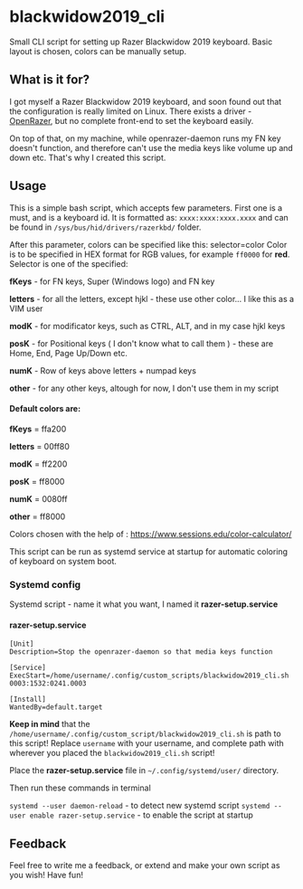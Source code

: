 # blackwidow2019_cli
Small CLI script for setting up Razer Blackwidow 2019 keyboard. Basic layout is chosen, colors can be manually setup.

## What is it for?
I got myself a Razer Blackwidow 2019 keyboard, and soon found out that the configuration is really limited on Linux.
There exists a driver - [OpenRazer](https://openrazer.github.io), but no complete front-end to set the keyboard easily.

On top of that, on my machine, while openrazer-daemon runs my FN key doesn't function, and therefore can't use the media keys like volume up and down etc.
That's why I created this script.

## Usage

This is a simple bash script, which accepts few parameters. First one is a must, and is a keyboard id.
It is formatted as: ```xxxx:xxxx:xxxx.xxxx``` and can be found in ```/sys/bus/hid/drivers/razerkbd/``` folder.

After this parameter, colors can be specified like this: selector=color
Color is to be specified in HEX format for RGB values, for example ```ff0000``` for **red**.
Selector is one of the specified:

**fKeys** - for FN keys, Super (Windows logo) and FN key

**letters** - for all the letters, except hjkl - these use other color... I like this as a VIM user

**modK** - for modificator keys, such as CTRL, ALT, and in my case hjkl keys

**posK** - for Positional keys ( I don't know what to call them ) - these are Home, End, Page Up/Down etc.

**numK** - Row of keys above letters + numpad keys

**other** - for any other keys, altough for now, I don't use them in my script


#### Default colors are:
**fKeys** = ffa200

**letters** = 00ff80

**modK** = ff2200

**posK** = ff8000

**numK** = 0080ff

**other** = ff8000


Colors chosen with the help of : https://www.sessions.edu/color-calculator/

This script can be run as systemd service at startup for automatic coloring of keyboard on system boot.

### Systemd config

Systemd script - name it what you want, I named it **razer-setup.service**

#### razer-setup.service
```
[Unit]
Description=Stop the openrazer-daemon so that media keys function

[Service]
ExecStart=/home/username/.config/custom_scripts/blackwidow2019_cli.sh 0003:1532:0241.0003

[Install]
WantedBy=default.target

```

**Keep in mind** that the ```/home/username/.config/custom_script/blackwidow2019_cli.sh``` is path to this script! Replace ```username``` with your username, and complete path with wherever you placed the ```blackwidow2019_cli.sh``` script!

Place the **razer-setup.service** file in ```~/.config/systemd/user/``` directory.

Then run these commands in terminal

```systemd --user daemon-reload``` - to detect new systemd script
```systemd --user enable razer-setup.service``` - to enable the script at startup

## Feedback

Feel free to write me a feedback, or extend and make your own script as you wish!
Have fun!
